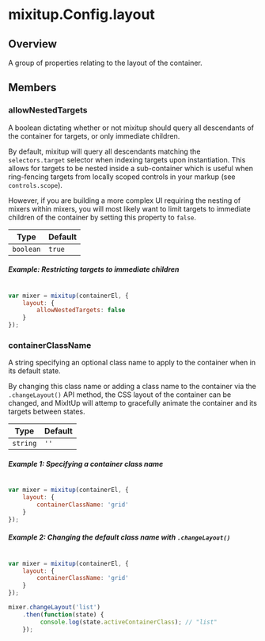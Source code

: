 # mixitup.Config.layout

## Overview

A group of properties relating to the layout of the container.


## Members

### <a id="mixitup.Config.layout#allowNestedTargets">allowNestedTargets</a>




A boolean dictating whether or not mixitup should query all descendants
of the container for targets, or only immediate children.

By default, mixitup will query all descendants matching the
`selectors.target` selector when indexing targets upon instantiation.
This allows for targets to be nested inside a sub-container which is
useful when ring-fencing targets from locally scoped controls in your
markup (see `controls.scope`).

However, if you are building a more complex UI requiring the nesting
of mixers within mixers, you will most likely want to limit targets to
immediate children of the container by setting this property to `false`.


|Type | Default
|---  | ---
|`boolean`| `true`

##### Example: Restricting targets to immediate children

```js

var mixer = mixitup(containerEl, {
    layout: {
        allowNestedTargets: false
    }
});
```

### <a id="mixitup.Config.layout#containerClassName">containerClassName</a>




A string specifying an optional class name to apply to the container when in
its default state.

By changing this class name or adding a class name to the container via the
`.changeLayout()` API method, the CSS layout of the container can be changed,
and MixItUp will attemp to gracefully animate the container and its targets
between states.


|Type | Default
|---  | ---
|`string`| `''`

##### Example 1: Specifying a container class name

```js

var mixer = mixitup(containerEl, {
    layout: {
        containerClassName: 'grid'
    }
});
```
##### Example 2: Changing the default class name with `.changeLayout()`

```js

var mixer = mixitup(containerEl, {
    layout: {
        containerClassName: 'grid'
    }
});

mixer.changeLayout('list')
    .then(function(state) {
         console.log(state.activeContainerClass); // "list"
    });
```

